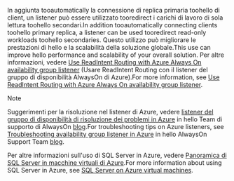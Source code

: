 <span data-ttu-id="405f9-101">In aggiunta tooautomatically la connessione di replica primaria toohello di client, un listener può essere utilizzato tooredirect i carichi di lavoro di sola lettura toohello secondari.</span><span class="sxs-lookup"><span data-stu-id="405f9-101">In addition tooautomatically connecting clients toohello primary replica, a listener can be used tooredirect read-only workloads toohello secondaries.</span></span> <span data-ttu-id="405f9-102">Questo utilizzo può migliorare le prestazioni di hello e la scalabilità della soluzione globale.</span><span class="sxs-lookup"><span data-stu-id="405f9-102">This use can improve hello performance and scalability of your overall solution.</span></span> <span data-ttu-id="405f9-103">Per altre informazioni, vedere [Use ReadIntent Routing with Azure Always On availability group listener](http://go.microsoft.com/fwlink/?LinkId=522515) (Usare ReadIntent Routing con il listener del gruppo di disponibilità AlwaysOn di Azure).</span><span class="sxs-lookup"><span data-stu-id="405f9-103">For more information, see [Use ReadIntent Routing with Azure Always On availability group listener](http://go.microsoft.com/fwlink/?LinkId=522515).</span></span>

> [!NOTE]
> <span data-ttu-id="405f9-104">Suggerimenti per la risoluzione nel listener di Azure, vedere [listener del gruppo di disponibilità di risoluzione dei problemi in Azure](https://blogs.msdn.microsoft.com/alwaysonpro/2017/02/22/troubleshooting-internal-load-balancer-listener-connectivity-in-azure) in hello Team di supporto di AlwaysOn [blog](http://blogs.msdn.com/b/alwaysonpro/).</span><span class="sxs-lookup"><span data-stu-id="405f9-104">For troubleshooting tips on Azure listeners, see [Troubleshooting availability group listener in Azure](https://blogs.msdn.microsoft.com/alwaysonpro/2017/02/22/troubleshooting-internal-load-balancer-listener-connectivity-in-azure) in hello AlwaysOn Support Team [blog](http://blogs.msdn.com/b/alwaysonpro/).</span></span>
> 
> 

<span data-ttu-id="405f9-105">Per altre informazioni sull'uso di SQL Server in Azure, vedere [Panoramica di SQL Server in macchine virtuali di Azure](../articles/virtual-machines/windows/sql/virtual-machines-windows-sql-server-iaas-overview.md).</span><span class="sxs-lookup"><span data-stu-id="405f9-105">For more information about using SQL Server in Azure, see [SQL Server on Azure virtual machines](../articles/virtual-machines/windows/sql/virtual-machines-windows-sql-server-iaas-overview.md).</span></span>

